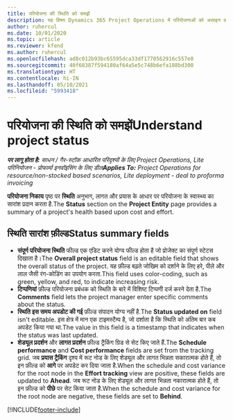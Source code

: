 ```yaml
---
title: परियोजना की स्थिति को समझें
description: यह विषय Dynamics 365 Project Operations में परियोजनाओं को असाइन की गई स्थिति के बारे में जानकारी प्रदान करता है.
author: ruhercul
ms.date: 10/01/2020
ms.topic: article
ms.reviewer: kfend
ms.author: ruhercul
ms.openlocfilehash: ad8c012b93bc65595dca33df1770562916c557e0
ms.sourcegitcommit: 40f68387f594180af64a5e5c748b6efa188bd300
ms.translationtype: HT
ms.contentlocale: hi-IN
ms.lasthandoff: 05/10/2021
ms.locfileid: "5993418"
---
```

# <a name="understand-project-status"></a><span data-ttu-id="b7ea4-103">परियोजना की स्थिति को समझें</span><span class="sxs-lookup"><span data-stu-id="b7ea4-103">Understand project status</span></span>

<span data-ttu-id="b7ea4-104">_**पर लागू होता है:** साधन / गैर-स्टॉक आधारित परिदृश्यों के लिए Project Operations, Lite परिनियोजन - प्रोफार्मा इनवॉइसिंग के लिए डील_</span><span class="sxs-lookup"><span data-stu-id="b7ea4-104">_**Applies To:** Project Operations for resource/non-stocked based scenarios, Lite deployment - deal to proforma invoicing_</span></span>


<span data-ttu-id="b7ea4-105">**परियोजना निकाय** पृष्ठ पर **स्थिति** अनुभाग, लागत और प्रयास के आधार पर परियोजना के स्वास्थ्य का सारांश प्रदान करता है.</span><span class="sxs-lookup"><span data-stu-id="b7ea4-105">The **Status** section on the **Project Entity** page provides a summary of a project's health based upon cost and effort.</span></span>


## <a name="status-summary-fields"></a><span data-ttu-id="b7ea4-106">स्थिति सारांश फ़ील्ड</span><span class="sxs-lookup"><span data-stu-id="b7ea4-106">Status summary fields</span></span>

- <span data-ttu-id="b7ea4-107">**संपूर्ण परियोजना स्थिति** फील्ड एक एडिट करने योग्य फील्ड होता है जो प्रोजेक्ट का संपूर्ण स्टेटस दिखाता है।</span><span class="sxs-lookup"><span data-stu-id="b7ea4-107">The **Overall project status** field is an editable field that shows the overall status of the project.</span></span> <span data-ttu-id="b7ea4-108">यह फ़ील्ड बढ़ते जोखिम को दर्शाने के लिए हरे, पीले और लाल जैसी रंग-कोडिंग का उपयोग करता.</span><span class="sxs-lookup"><span data-stu-id="b7ea4-108">This field uses color-coding, such as green, yellow, and red, to indicate increasing risk.</span></span> 
- <span data-ttu-id="b7ea4-109">**टिप्पणियां** फ़ील्ड परियोजना प्रबंधक को स्थिति के बारे में विशिष्ट टिप्पणी दर्ज करने देता है.</span><span class="sxs-lookup"><span data-stu-id="b7ea4-109">The **Comments** field lets the project manager enter specific comments about the status.</span></span> 
- <span data-ttu-id="b7ea4-110">**स्थिति इस समय अपडोट की गई** फ़ील्ड संपादन योग्य नहीं है.</span><span class="sxs-lookup"><span data-stu-id="b7ea4-110">The **Status updated on** field isn't editable.</span></span> <span data-ttu-id="b7ea4-111">इस क्षेत्र में मान एक टाइमस्टैम्प है, जो दर्शाता है कि स्थिति को अंतिम बार कब अपडेट किया गया था.</span><span class="sxs-lookup"><span data-stu-id="b7ea4-111">The value in this field is a timestamp that indicates when the status was last updated.</span></span>
- <span data-ttu-id="b7ea4-112">**शेड्यूल प्रदर्शन** और **लागत प्रदर्शन** फ़ील्ड ट्रैकिंग ग्रिड से सेट किए जाते हैं.</span><span class="sxs-lookup"><span data-stu-id="b7ea4-112">The **Schedule performance** and **Cost performance** fields are set from the tracking grid.</span></span> <span data-ttu-id="b7ea4-113">जब **प्रयास ट्रैकिंग** दृश्य में रूट नोड के लिए शेड्यूल और लागत भिन्नता सकारात्मक होते हैं, तो इन फ़ील्ड को **आगे** पर अपडेट कर दिया जाता है.</span><span class="sxs-lookup"><span data-stu-id="b7ea4-113">When the schedule and cost variance for the root node in the **Effort tracking** view are positive, these fields are updated to **Ahead**.</span></span> <span data-ttu-id="b7ea4-114">जब रूट नोड के लिए शेड्यूल और लागत भिन्नता नकारात्मक होते हैं, तो इन फ़ील्ड को **पीछे** पर सेट किया जाता है.</span><span class="sxs-lookup"><span data-stu-id="b7ea4-114">When the schedule and cost variance for the root node are negative, these fields are set to **Behind**.</span></span>


[!INCLUDE[footer-include](../includes/footer-banner.md)]